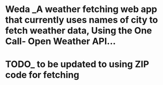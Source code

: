# Weda _A weather fetching web app that currently uses names of city to fetch weather data, Using the One Call- Open Weather API...
# TODO_ to be updated to using ZIP code for fetching
